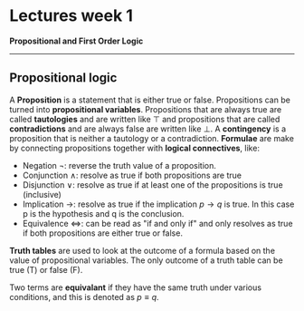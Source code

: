 # Lectures week 1
**Propositional and First Order Logic**

***

## Propositional logic
A **Proposition** is a statement that is either true or false. Propositions can be turned into **propositional variables**. Propositions that are always true are called **tautologies** and are written like $\top$ and propositions that are called **contradictions** and are always false are written like $\bot$. A **contingency** is a proposition that is neither a tautology or a contradiction. **Formulae** are make by connecting propositions together with **logical connectives**, like:
- Negation $\neg$: reverse the truth value of a proposition.
- Conjunction $\land$: resolve as true if both propositions are true
- Disjunction $\lor$: resolve as true if at least one of the propositions is true (inclusive)
- Implication $\rightarrow$: resolve as true if the implication $p \rightarrow q$ is true. In this case p is the hypothesis and q is the conclusion.
- Equivalence $\Leftrightarrow$: can be read as "if and only if" and only resolves as true if both propositions are either true or false.

**Truth tables** are used to look at the outcome of a formula based on the value of propositional variables. The only outcome of a truth table can be true (T) or false (F). 

Two terms are **equivalant** if they have the same truth under various conditions, and this is denoted as $p \equiv q$.